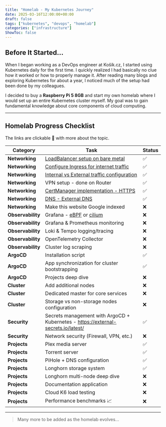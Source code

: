 ```yaml
---
title: "Homelab - My Kubernetes Journey"
date: 2025-03-16T12:00:00+00:00
draft: false
tags: ["kubernetes", "devops", "homelab"]
categories: ["infrastructure"]
ShowToc: false
---
```


## Before It Started...

When I began working as a DevOps engineer at Košík.cz, I started using Kubernetes daily for the first time. I quickly realized I had basically no clue how it worked or how to properly manage it. After reading many blogs and exploring Kubernetes for about a year, I noticed much of the setup had been done by my colleagues. 

I decided to buy a **Raspberry Pi 5 8GB** and start my own homelab where I would set up an entire Kubernetes cluster myself. My goal was to gain fundamental knowledge about core components of cloud computing.

---

## Homelab Progress Checklist

The links are clickable 👀 with more about the topic.

| Category          | Task                                                                                                          | Status |
|-------------------|---------------------------------------------------------------------------------------------------------------|--------|
| **Networking**    | [LoadBalancer setup on bare metal](/posts/networking-metallb/)                                                | ✅     |
| **Networking**    | [Configure Ingress for internet traffic](/posts/networking-nginx-controllers/#nginx-ingress-controller)       | ✅     |
| **Networking**    | [Internal vs External traffic configuration](/posts/networking-nginx-controllers/#external--internal-traffic) | ✅     |
| **Networking**    | VPN setup - done on Router                                                                                    | ✅     |
| **Networking**    | [CertManager implementation - HTTPS](/posts/networking-cert-manager)                                          | ✅     |
| **Networking**    | [DNS - External DNS](/posts/networking-external-dns)                                                          | ✅     |
| **Networking**    | Make this website Google indexed                                                                              | ❌     |
| **Observability** | Grafana - [eBPF](https://grafana.com/oss/beyla-ebpf/) or [cilium](https://github.com/cilium/cilium)           | ❌     |
| **Observability** | Grafana & Prometheus monitoring                                                                               | ❌     |
| **Observability** | Loki & Tempo logging/tracing                                                                                  | ❌     |
| **Observability** | OpenTelemetry Collector                                                                                       | ❌     |
| **Observability** | Cluster log scraping                                                                                          | ❌     |
| **ArgoCD**        | Installation script                                                                                           | ✅     |
| **ArgoCD**        | App synchronization for cluster bootstrapping                                                                 | ✅     |
| **ArgoCD**        | Projects deep dive                                                                                            | ❌     |
| **Cluster**       | Add additional nodes                                                                                          | ❌     |
| **Cluster**       | Dedicated master for core services                                                                            | ❌     |
| **Cluster**       | Storage vs non-storage nodes configuration                                                                    | ❌     |
| **Security**      | Secrets management with ArgoCD + Kubernetes - https://external-secrets.io/latest/                             | ✅     |
| **Security**      | Network security (Firewall, VPN, etc.)                                                                        | ❌     |
| **Projects**      | Plex media server                                                                                             | ✅     |
| **Projects**      | Torrent server                                                                                                | ✅     |
| **Projects**      | PiHole + DNS configuration                                                                                    | ✅     |
| **Projects**      | Longhorn storage system                                                                                       | ✅     |
| **Projects**      | Longhorn multi-node deep dive                                                                                 | ❌     |
| **Projects**      | Documentation application                                                                                     | ❌     |
| **Projects**      | Cloud K6 load testing                                                                                         | ❌     |
| **Projects**      | Performance benchmarks 📈                                                                                     | ❌     |

---

> Many more to be added as the homelab evolves...
